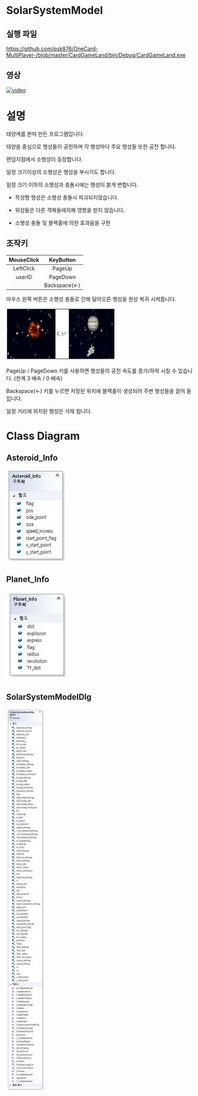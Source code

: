 # SolarSystemModel

## 실행 파일

<https://github.com/psk876/OneCard-MultiPlayer-/blob/master/CardGameLand/bin/Debug/CardGameLand.exe>

## 영상

[![video](https://i.vimeocdn.com/video/776961201_640x360.jpg)](https://vimeo.com/331539334)

# 설명

태양계를 본떠 만든 프로그램입니다.

태양을 중심으로 행성들이 공전하며 각 행성마다 주요 행성들 또한 공전 합니다.

랜덤지점에서 소행성이 등장합니다.

일정 크기이상의 소행성은 행성을 부시기도 합니다.

일정 크기 이하의 소행성과 충돌시에는 행성이 붉게 변합니다.

* 목성형 행성은 소행성 충돌시 파괴되지않습니다.

* 위성들은 다른 객체들에의해 영향을 받지 않습니다.

* 소행성 충돌 및 블랙홀에 의한 효과음을 구현

## 조작키

| MouseClick | KeyButton |
|:-------:|:-------:|
| LeftClick | PageUp |
| userID | PageDown |
|  | Backspace(←) |

마우스 왼쪽 버튼은 소행성 충돌로 인해 달아오른 행성을 원상 복귀 시켜줍니다.

![ImplementationImage](ReadmeImage/ImplementationImage/Imp_01.PNG)

PageUp / PageDown 키를 사용하면 행성들의 공전 속도를 증가/하락 시킬 수 있습니다. (한계 3 배속 / 0 배속)

Backspace(←) 키를 누르면 저장된 위치에 블랙홀이 생성되어 주변 행성들을 끌어 들입니다.

일정 거리에 위치된 행성은 삭제 됩니다.

# Class Diagram

## Asteroid_Info

![Asteroid_Info](ReadmeImage/ClassDiagram/Asteroid_Info.png)

## Planet_Info

![Planet_Info](ReadmeImage/ClassDiagram/Planet_Info.png)

## SolarSystemModelDlg

![SolarSystemModelDlg](ReadmeImage/ClassDiagram/SolarSystemModelDlg.png)
